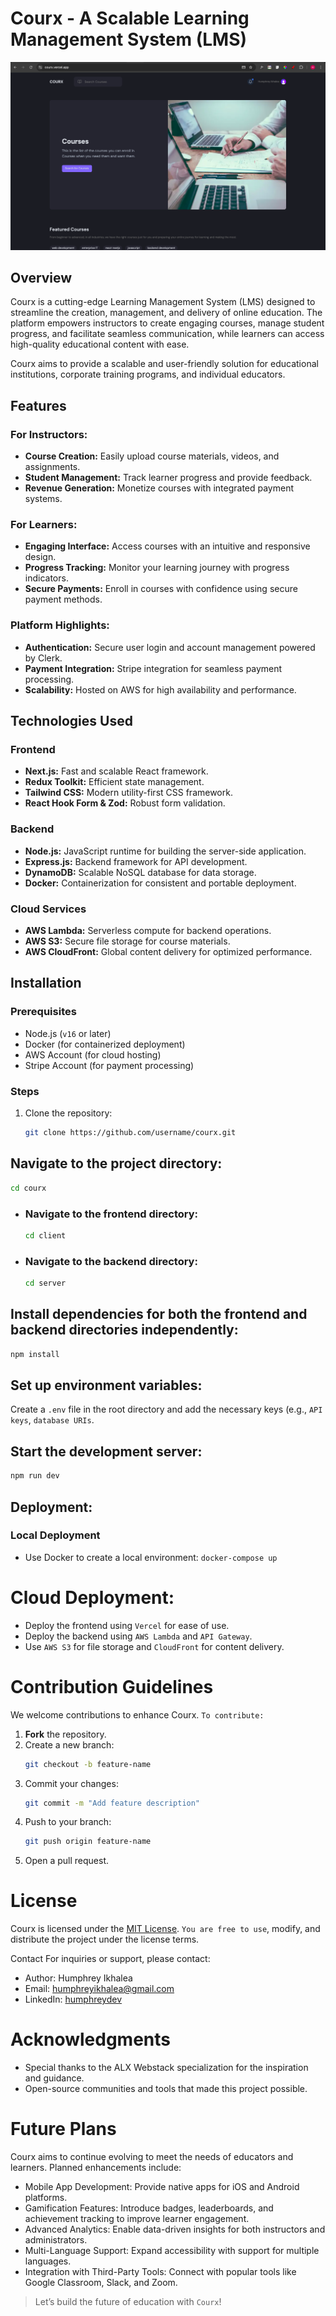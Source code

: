 # Courx - A Scalable Learning Management System (LMS)

![CourX Landing image](https://github.com/humphreydev5/courx/blob/main/client/public/Screenshot%202025-01-06%20at%2016.05.31.png)


## Overview

Courx is a cutting-edge Learning Management System (LMS) designed to streamline the creation, management, and delivery of online education. The platform empowers instructors to create engaging courses, manage student progress, and facilitate seamless communication, while learners can access high-quality educational content with ease.

Courx aims to provide a scalable and user-friendly solution for educational institutions, corporate training programs, and individual educators.


## Features

### For Instructors:
- **Course Creation:** Easily upload course materials, videos, and assignments.
- **Student Management:** Track learner progress and provide feedback.
- **Revenue Generation:** Monetize courses with integrated payment systems.

### For Learners:
- **Engaging Interface:** Access courses with an intuitive and responsive design.
- **Progress Tracking:** Monitor your learning journey with progress indicators.
- **Secure Payments:** Enroll in courses with confidence using secure payment methods.

### Platform Highlights:
- **Authentication:** Secure user login and account management powered by Clerk.
- **Payment Integration:** Stripe integration for seamless payment processing.
- **Scalability:** Hosted on AWS for high availability and performance.


## Technologies Used

### Frontend
- **Next.js:** Fast and scalable React framework.
- **Redux Toolkit:** Efficient state management.
- **Tailwind CSS:** Modern utility-first CSS framework.
- **React Hook Form & Zod:** Robust form validation.

### Backend
- **Node.js:** JavaScript runtime for building the server-side application.
- **Express.js:** Backend framework for API development.
- **DynamoDB:** Scalable NoSQL database for data storage.
- **Docker:** Containerization for consistent and portable deployment.

### Cloud Services
- **AWS Lambda:** Serverless compute for backend operations.
- **AWS S3:** Secure file storage for course materials.
- **AWS CloudFront:** Global content delivery for optimized performance.


## Installation

### Prerequisites
- Node.js (`v16` or later)
- Docker (for containerized deployment)
- AWS Account (for cloud hosting)
- Stripe Account (for payment processing)

### Steps
1. Clone the repository:
   ```bash
   git clone https://github.com/username/courx.git
   ```

## Navigate to the project directory:
   ```bash
   cd courx
   ```

 - ### Navigate to the frontend directory:
      ```bash
      cd client
      ```

 - ### Navigate to the backend directory:
      ```bash
      cd server
      ```

## Install dependencies for both the frontend and backend directories independently:
```bash
npm install
```

## Set up environment variables:
Create a `.env` file in the root directory and add the necessary keys (e.g., `API keys`, `database URIs`.

## Start the development server:
   ```bash
   npm run dev
   ```

## Deployment:
### Local Deployment
- Use Docker to create a local environment:
`docker-compose up`

# Cloud Deployment:
- Deploy the frontend using `Vercel` for ease of use.
- Deploy the backend using `AWS Lambda` and `API Gateway`.
- Use `AWS S3` for file storage and `CloudFront` for content delivery.


# Contribution Guidelines

We welcome contributions to enhance Courx. 
`To contribute:`

1. **Fork** the repository.
2. Create a new branch:
   ```bash
   git checkout -b feature-name
3. Commit your changes:
   ```bash
   git commit -m "Add feature description"
4. Push to your branch:
   ```bash
   git push origin feature-name
5. Open a pull request.


# License
Courx is licensed under the [MIT License](#). `You are free to use`, modify, and distribute the project under the license terms.


Contact
For inquiries or support, please contact:

- Author: Humphrey Ikhalea
- Email: [humphreyikhalea@gmail.com](mailto:humphreyikhalea@gmail.com)
- LinkedIn: [humphreydev](https://www.linkedin.com/in/humphreydev)


# Acknowledgments
- Special thanks to the ALX Webstack specialization for the inspiration and guidance.
- Open-source communities and tools that made this project possible.


# Future Plans
Courx aims to continue evolving to meet the needs of educators and learners. Planned enhancements include:

- Mobile App Development: Provide native apps for iOS and Android platforms.
- Gamification Features: Introduce badges, leaderboards, and achievement tracking to improve learner engagement.
- Advanced Analytics: Enable data-driven insights for both instructors and administrators.
- Multi-Language Support: Expand accessibility with support for multiple languages.
- Integration with Third-Party Tools: Connect with popular tools like Google Classroom, Slack, and Zoom.


> Let’s build the future of education with `Courx`!
